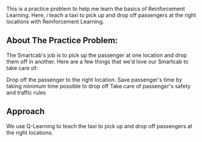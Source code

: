 This is a practice problem to help me learn the basics of Reinforcement Learning. Here, i teach a taxi to pick up and drop off passengers at the right locations with Reinforcement Learning.

## About The Practice Problem: 
The Smartcab's job is to pick up the passenger at one location and drop them off in another. Here are a few things that we'd love our Smartcab to take care of:

Drop off the passenger to the right location.
Save passenger's time by taking minimum time possible to drop off
Take care of passenger's safety and traffic rules

## Approach
We use Q-Learning to teach the taxi to pick up and drop off passengers at the right locations.
